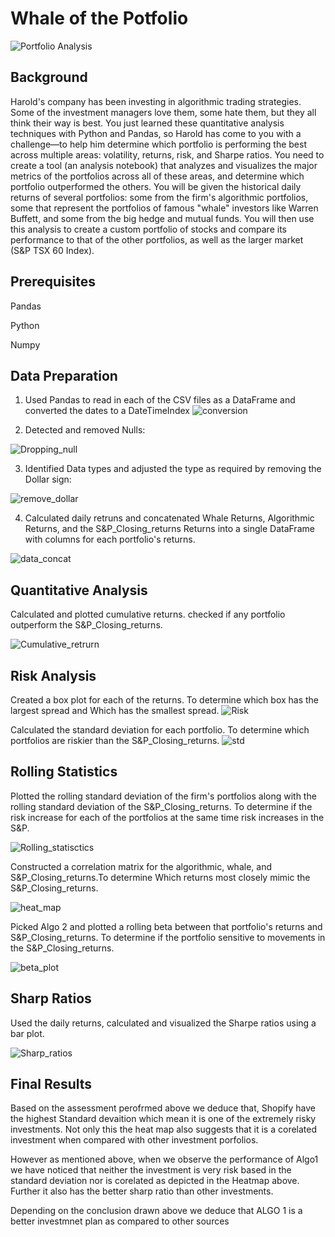 # Whale of the Potfolio
![Portfolio Analysis](02-Homework_04-Pandas_Instructions_Images_portfolio-analysis.png)


## Background
Harold's company has been investing in algorithmic trading strategies. Some of the investment managers love them, some hate them, but they all think their way is best.
You just learned these quantitative analysis techniques with Python and Pandas, so Harold has come to you with a challenge—to help him determine which portfolio is performing the best across multiple areas: volatility, returns, risk, and Sharpe ratios.
You need to create a tool (an analysis notebook) that analyzes and visualizes the major metrics of the portfolios across all of these areas, and determine which portfolio outperformed the others. You will be given the historical daily returns of several portfolios: some from the firm's algorithmic portfolios, some that represent the portfolios of famous "whale" investors like Warren Buffett, and some from the big hedge and mutual funds. You will then use this analysis to create a custom portfolio of stocks and compare its performance to that of the other portfolios, as well as the larger market (S&P TSX 60 Index).


## Prerequisites
Pandas

Python

Numpy

## Data Preparation
1. Used Pandas to read in each of the CSV files as a DataFrame and converted the dates to a DateTimeIndex
![conversion](Dataframe_and_Table.png)


2. Detected and removed Nulls:

![Dropping_null](Drop_nulls.png)

3. Identified Data types and adjusted the type as required by removing the Dollar sign:

![remove_dollar](Data_fix_remove_$.png)

4. Calculated daily retruns and concatenated Whale Returns, Algorithmic Returns, and the S&P_Closing_returns Returns into a single DataFrame with columns for each portfolio's returns.

![data_concat](concat_data.png)

## Quantitative Analysis

Calculated and plotted cumulative returns. checked if any portfolio outperform the S&P_Closing_returns.

![Cumulative_retrurn](Cumulative_retrurn.png)


## Risk Analysis
Created a box plot for each of the returns. To determine which box has the largest spread and Which has the smallest spread.
![Risk](Risk.png)


Calculated the standard deviation for each portfolio. To determine which portfolios are riskier than the S&P_Closing_returns.
![std](std.png)


## Rolling Statistics
Plotted the rolling standard deviation of the firm's portfolios along with the rolling standard deviation of the S&P_Closing_returns. To determine if the risk increase for each of the portfolios at the same time risk increases in the S&P.


![Rolling_statisctics](Rolling_statisctics.png)


Constructed a correlation matrix for the algorithmic, whale, and S&P_Closing_returns.To determine Which returns most closely mimic the S&P_Closing_returns.


![heat_map](heat_map.png)


Picked Algo 2 and plotted a rolling beta between that portfolio's returns and S&P_Closing_returns. To determine if the portfolio sensitive to movements in the S&P_Closing_returns.

![beta_plot](beta_plot.png)


## Sharp Ratios 

Used the daily returns, calculated and visualized the Sharpe ratios using a bar plot.

![Sharp_ratios](Sharp_ratios.png)



## Final Results

Based on the assessment perofrmed above we deduce that, Shopify have the highest Standard devaition which mean it is one of the extremely risky investments. Not only this the heat map also suggests that it is a corelated investment when compared with other investment porfolios.

However as mentioned above, when we observe the performance of Algo1 we have noticed that neither the investment is very risk based in the standard deviation nor is corelated as depicted in the Heatmap above. Further it also has the better sharp ratio than other investments.

Depending on the conclusion drawn above we deduce that ALGO 1 is a better investmnet plan as compared to other sources
